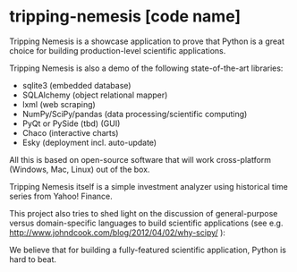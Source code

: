 # tripping-nemesis [code name]

Tripping Nemesis is a showcase application to prove that Python is a great choice for building production-level scientific applications.

Tripping Nemesis is also a demo of the following state-of-the-art libraries:

* sqlite3 (embedded database)
* SQLAlchemy (object relational mapper)
* lxml (web scraping)
* NumPy/SciPy/pandas (data processing/scientific computing)
* PyQt or PySide (tbd) (GUI)
* Chaco (interactive charts)
* Esky (deployment incl. auto-update)

All this is based on open-source software that will work cross-platform (Windows, Mac, Linux) out of the box.

Tripping Nemesis itself is a simple investment analyzer using historical time series from Yahoo! Finance.

This project also tries to shed light on the discussion of general-purpose versus domain-specific languages to build scientific applications (see e.g. http://www.johndcook.com/blog/2012/04/02/why-scipy/ ):

We believe that for building a fully-featured scientific application, Python is hard to beat.

